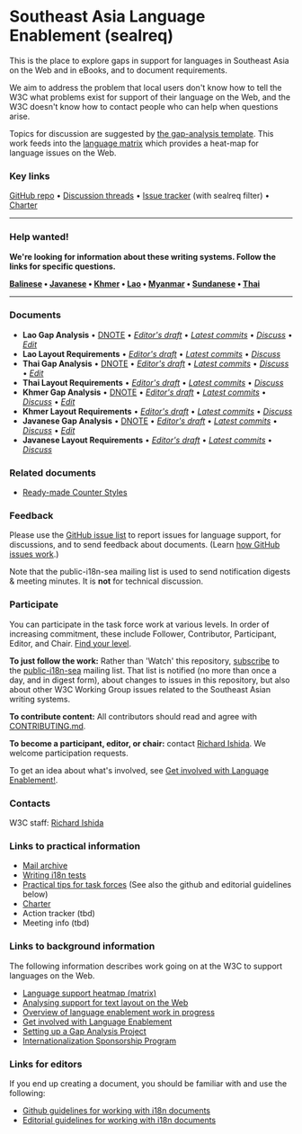 # Southeast Asia Language Enablement (sealreq)

This is the place to explore gaps in support for languages in Southeast Asia on the Web and in eBooks, and to document requirements.

We aim to address the problem that local users don't know how to tell the W3C what problems exist for support of their language on the Web, and the W3C doesn't know how to contact people who can help when questions arise.

Topics for discussion are suggested by [the gap-analysis template](https://www.w3.org/International/i18n-activity/templates/gap-analysis/gap-analysis_template.html). This work feeds into the [language matrix](https://www.w3.org/International/typography/gap-analysis/language-matrix.html) which provides a heat-map for language issues on the Web.


### Key links
[GitHub repo](https://github.com/w3c/sealreq) • [Discussion threads](https://github.com/w3c/sealreq/issues) • [Issue tracker](https://www.w3.org/International/i18n-activity/textlayout/?filter=sealreq) (with sealreq filter) • [Charter](https://www.w3.org/International/sealreq/charter/)



---
### Help wanted! ###
**We're looking for information about these writing systems. Follow the links for specific questions.**

**[Balinese](https://github.com/w3c/sealreq/issues?q=is%3Aissue+is%3Aopen+label%3As%3Abali+label%3Aquestion) • [Javanese](https://github.com/w3c/sealreq/issues?q=is%3Aissue+is%3Aopen+label%3As%3Ajava+label%3Aquestion) • [Khmer](https://github.com/w3c/sealreq/issues?q=is%3Aissue+is%3Aopen+label%3As%3Akhmr+label%3Aquestion) • [Lao](https://github.com/w3c/sealreq/issues?q=is%3Aissue+is%3Aopen+label%3As%3Alaoo+label%3Aquestion) • [Myanmar](https://github.com/w3c/sealreq/issues?q=is%3Aissue+is%3Aopen+label%3As%3Amymr+label%3Aquestion) • [Sundanese](https://github.com/w3c/sealreq/issues?q=is%3Aissue+is%3Aopen+label%3As%3Asund+label%3Aquestion) • [Thai](https://github.com/w3c/sealreq/issues?q=is%3Aissue+is%3Aopen+label%3As%3Athai+label%3Aquestion)**

---




### Documents
- **Lao Gap Analysis** • [DNOTE](https://www.w3.org/TR/laoo-gap) • [*Editor's draft*](https://www.w3.org/International/sealreq/gap-analysis/laoo-gap) • [*Latest commits*](https://github.com/w3c/sealreq/commits/gh-pages/gap-analysis/laoo-gap.html) • [*Discuss*](https://github.com/w3c/sealreq/labels/s%3Alaoo) • [*Edit*](https://github.com/w3c/sealreq/labels/doc%3Alaoo)
- **Lao Layout Requirements** • [*Editor's draft*](https://www.w3.org/International/sealreq/lao/) • [*Latest commits*](https://github.com/w3c/sealreq/commits/gh-pages/lao/index.html) • [*Discuss*](https://github.com/w3c/sealreq/labels/s%3Alaoo)
- **Thai Gap Analysis** • [DNOTE](https://www.w3.org/TR/thai-gap) • [*Editor's draft*](https://www.w3.org/International/sealreq/gap-analysis/thai-gap) • [*Latest commits*](https://github.com/w3c/sealreq/commits/gh-pages/gap-analysis/thai-gap.html) • [*Discuss*](https://github.com/w3c/sealreq/labels/s%3Athai) • [*Edit*](https://github.com/w3c/sealreq/labels/doc%3Athai)
- **Thai Layout Requirements** • [*Editor's draft*](https://www.w3.org/International/sealreq/thai/) • [*Latest commits*](https://github.com/w3c/sealreq/commits/gh-pages/thai/index.html) • [*Discuss*](https://github.com/w3c/sealreq/labels/s%3Athai)
- **Khmer Gap Analysis** • [DNOTE](https://www.w3.org/TR/khmr-gap) • [*Editor's draft*](https://www.w3.org/International/sealreq/gap-analysis/khmr-gap) • [*Latest commits*](https://github.com/w3c/sealreq/commits/gh-pages/gap-analysis/khmr-gap.html) • [*Discuss*](https://github.com/w3c/sealreq/labels/s%3Akhmr) • [*Edit*](https://github.com/w3c/sealreq/labels/doc%3Akhmr)
- **Khmer Layout Requirements** • [*Editor's draft*](https://www.w3.org/International/sealreq/khmer/) • [*Latest commits*](https://github.com/w3c/sealreq/commits/gh-pages/khmer/index.html) • [*Discuss*](https://github.com/w3c/sealreq/labels/s%3Akhmr)
- **Javanese Gap Analysis** • [DNOTE](https://www.w3.org/TR/java-gap) • [*Editor's draft*](https://www.w3.org/International/sealreq/gap-analysis/java-gap) • [*Latest commits*](https://github.com/w3c/sealreq/commits/gh-pages/gap-analysis/java-gap.html) • [*Discuss*](https://github.com/w3c/sealreq/labels/s%3Ajava) • [*Edit*](https://github.com/w3c/sealreq/labels/doc%3Ajava)
- **Javanese Layout Requirements** • [*Editor's draft*](https://www.w3.org/International/sealreq/javanese/) • [*Latest commits*](https://github.com/w3c/sealreq/commits/gh-pages/javanese/index.html) • [*Discuss*](https://github.com/w3c/sealreq/labels/s%3Ajava)


### Related documents
- [Ready-made Counter Styles](https://www.w3.org/TR/predefined-counter-styles/)


### Feedback
Please use the [GitHub issue list](https://github.com/w3c/sealreq/issues) to report issues for language support, for discussions, and to send feedback about documents. (Learn [how GitHub issues work](https://www.w3.org/International/i18n-activity/guidelines/issues.html).)

Note that the public-i18n-sea mailing list is used to send notification digests & meeting minutes. It is **not** for technical discussion.


### Participate
You can participate in the task force work at various levels. In order of increasing commitment, these include Follower, Contributor, Participant, Editor, and Chair. [Find your level](https://www.w3.org/International/i18n-drafts/pages/task_force_roles).

**To just follow the work:** Rather than 'Watch' this repository, [subscribe](mailto:public-i18n-sea-request@w3.org?subject=subscribe) to the [public-i18n-sea](https://lists.w3.org/Archives/Public/public-i18n-sea/) mailing list. That list is notified (no more than once a day, and in digest form), about changes to issues in this repository, but also about other W3C Working Group issues related to the Southeast Asian writing systems.

**To contribute content:** All contributors should read and agree with [CONTRIBUTING.md](CONTRIBUTING.md).

**To become a participant, editor, or chair:** contact [Richard Ishida](mailto:ishida@w3.org). We welcome participation requests.

To get an idea about what's involved, see [Get involved with Language Enablement!](https://www.w3.org/International/i18n-drafts/pages/languagedev_participation). 


### Contacts
W3C staff: [Richard Ishida](mailto:ishida@w3.org)


### Links to practical information
- [Mail archive](https://lists.w3.org/Archives/Public/public-i18n-sea/)
- [Writing i18n tests](https://github.com/w3c/i18n-activity/wiki/Writing-i18n-tests)
- [Practical tips for task forces](https://www.w3.org/International/i18n-activity/guidelines/process.html) (See also the github and editorial guidelines below)
- [Charter](https://w3c.github.io/sealreq/charter/)
- Action tracker (tbd)
- Meeting info (tbd)


### Links to background information
The following information describes work going on at the W3C to support languages on the Web.
- [Language support heatmap (matrix)](https://www.w3.org/International/typography/gap-analysis/language-matrix.html)
- [Analysing support for text layout on the Web](https://www.w3.org/International/i18n-drafts/nav/languagedev)
- [Overview of language enablement work in progress](https://www.w3.org/International/i18n-drafts/nav/languagedev)
- [Get involved with Language Enablement](https://www.w3.org/International/i18n-drafts/pages/languagedev_participation)
- [Setting up a Gap Analysis Project](https://github.com/w3c/typography/wiki/Setting-up-a-Gap-Analysis-Project)
- [Internationalization Sponsorship Program](https://www.w3.org/International/sponsorship/)


### Links for editors
If you end up creating a document, you should be familiar with and use the following:

- [Github guidelines for working with i18n documents](https://www.w3.org/International/i18n-activity/guidelines/github)
- [Editorial guidelines for working with i18n documents](https://www.w3.org/International/i18n-activity/guidelines/editing)

